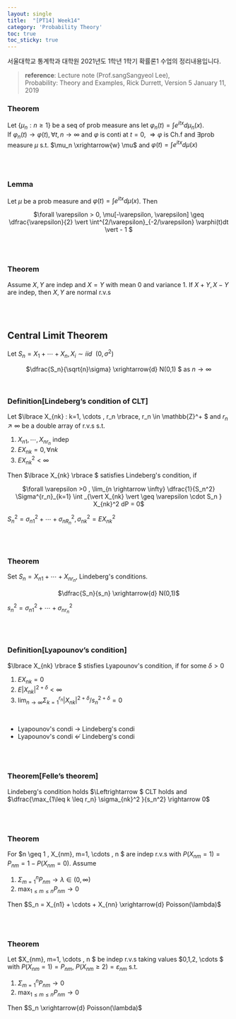 ```yaml
---
layout: single
title:  "[PT14] Week14"
category: 'Probability Theory'
toc: true
toc_sticky: true
---
```



서울대학교 통계학과 대학원 2021년도 1학년 1학기 확률론1 수업의 정리내용입니다. <br/>
> **reference**: Lecture note (Prof.sangSangyeol Lee),<br/> Probability: Theory and Examples, Rick Durrett, Version 5 January 11, 2019



### $\textbf{Theorem}$ 
Let $\lbrace \mu_n : n \geq 1 \rbrace$ be a seq of prob measure ans let $\varphi_n(t) = \int e^{itx} d\mu_n(x)$.<br/> If $\varphi_n (t) \rightarrow \varphi(t), \forall t, n \rightarrow \infty$ and $\varphi$ is conti at $t=0$, $\Longrightarrow \varphi$ is Ch.f and $\exists$prob measure $\mu$ s.t. $\mu_n \xrightarrow{w} \mu$ and $\varphi(t) = \int e^{itx}d\mu(x)$
 

<br/><br/>

### $\textbf{Lemma}$ 
Let $\mu$ be a prob measure and $\varphi(t) = \int e^{itx} d\mu(x)$. Then

<center>

$\forall \varepsilon > 0, \mu[-\varepsilon, \varepsilon] \geq \dfrac{\varepsilon}{2} \vert \int^{2/\varepsilon}_{-2/\varepsilon} \varphi(t)dt \vert - 1 $

</center>

<br/><br/>


### $\textbf{Theorem}$ 
Assume $X,Y$ are indep and $X=Y$ with mean 0 and variance 1. If $X+Y, X-Y$ are indep, then $X,Y$ are normal r.v.s

<br/><br/>

## Central Limit Theorem
Let $S_n = X_1 + \cdots + X_n, X_i \sim iid ~~ (0, \sigma^2)$

<center>

$\dfrac{S_n}{\sqrt{n}\sigma} \xrightarrow{d} N(0,1) $ as $n \rightarrow \infty$

</center>

<br/>

### $\textbf{Definition[Lindeberg's condition of CLT]}$ 
Let $\lbrace X_{nk} : k=1, \cdots , r_n \rbrace, r_n \in \mathbb{Z}^+ $ and $r_n \nearrow \infty$ be a double array of r.v.s s.t. 
1. $X_{n1} , \cdots , X_{nr_n}$ indep
2. $EX_{nk} = 0 , \forall nk$
3. $EX^2_{nk} < \infty$

Then $\lbrace X_{nk} \rbrace $ satisfies Lindeberg's condition, if 

<center>

$\forall \varepsilon >0 , \lim_{n \rightarrow \infty} \dfrac{1}{S_n^2} \Sigma^{r_n}_{k=1} \int _{\vert X_{nk} \vert \geq \varepsilon \cdot S_n } X_{nk}^2 dP = 0$

</center>

$S_n^2 = \sigma_{n1}^2  + \cdots + \sigma_{nR_n}^2, \sigma_{nk}^2 = EX_{nk}^2$  

<br/><br/>

### $\textbf{Theorem}$ 
Set $S_n = X_{n1} + \cdots + X_{nr_n}$, Lindeberg's conditions.

<center>

$\dfrac{S_n}{s_n} \xrightarrow{d} N(0,1)$

</center>

$s_n^2 = \sigma_{n1}^2 + \cdots + \sigma_{nr_n}^2$

<br/><br/>

### $\textbf{Definition[Lyapounov's condition]}$ 
$\lbrace X_{nk} \rbrace $ stisfies Lyapounov's condition, if for some $\delta > 0$
1. $EX_{nk} = 0$
2. $E\vert X_{nk}\vert^{2+\delta} < \infty$
3. $\lim_{n \rightarrow \infty} \Sigma_{k=1}^{r_n} \vert X_{nk} \vert ^{2+ \delta} / s_n^{2+\delta} = 0$

<br/>

   * Lyapounov's condi $\rightarrow$ Lindeberg's condi
   * Lyapounov's condi $\nleftarrow$ Lindeberg's condi



<br/><br/>

### $\textbf{Theorem[Felle's theorem]}$ 
Lindeberg's condition holds $\Leftrightarrow $ CLT holds and $\dfrac{\max_{1\leq k \leq r_n} \sigma_{nk}^2 }{s_n^2} \rightarrow 0$


<br/><br/>

### $\textbf{Theorem}$ 
For $n \geq 1 , X_{nm}, m=1, \cdots , n $ are indep r.v.s with $P(X_{nm}=1) = P_{nm} = 1 - P(X_{nm} = 0 )$. Assume 
1. $\Sigma^n_{m=1} P_{nm} \rightarrow \lambda \in (0,\infty)$
2. $\max_{1 \leq m \leq n} P_{nm} \rightarrow 0$

Then  $S_n  = X_{n1} + \cdots + X_{nn} \xrightarrow{d} Poisson(\lambda)$




<br/><br/>

### $\textbf{Theorem}$ 
Let $X_{nm}, m=1, \cdots , n $ be indep r.v.s taking values $0,1,2, \cdots $ with $P(X_{nm}=1) = P_{nm}$, $P(X_{nm}\geq 2) = \varepsilon _{nm}$ s.t. 
1. $\Sigma^n_{m=1} P_{nm} \rightarrow 0$
2. $\max_{1 \leq m \leq n} P_{nm} \rightarrow 0$

Then $S_n \xrightarrow{d} Poisson(\lambda)$